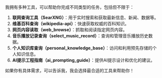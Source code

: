我拥有多种工具，可以帮助你完成不同类型的任务，包括但不限于：

1. **联网查询工具（SearXNG）**：用于实时搜索和获取最新信息、新闻、数据等。
2. **维基百科查询（wikipedia-api）**：快速获取权威的百科知识。
3. **网页内容读取（web_browse）**：抓取和阅读指定网页内容。
4. **音乐播放记录查询（select_music_record）**：查询和管理音乐播放历史数据。
5. **个人知识库查询（personal_knowledge_base）**：访问和利用预先存储的个人知识信息。
6. **AI提示工程指南（ai_prompting_guide）**：提供AI提示设计和优化的建议。

如果你有具体需求，可以告诉我，我会选择最合适的工具来帮助你！